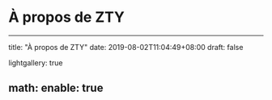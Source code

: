# À propos de ZTY

---
title: "À propos de ZTY"
date: 2019-08-02T11:04:49+08:00
draft: false

lightgallery: true

math:
  enable: true
---

